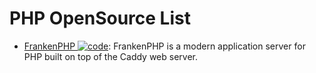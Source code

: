# PHP OpenSource List

- [FrankenPHP ![code](https://ng-tech.icu/assets/code.svg)](https://github.com/dunglas/frankenphp): FrankenPHP is a modern application server for PHP built on top of the Caddy web server.
